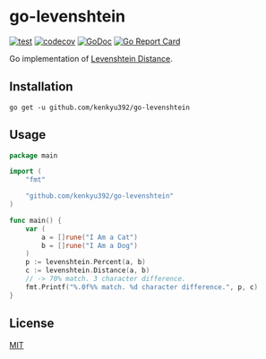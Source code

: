# go-levenshtein

[![test](https://github.com/kenkyu392/go-levenshtein/workflows/test/badge.svg?branch=master)](https://github.com/kenkyu392/go-levenshtein)
[![codecov](https://codecov.io/gh/kenkyu392/go-levenshtein/branch/master/graph/badge.svg)](https://codecov.io/gh/kenkyu392/go-levenshtein)
[![GoDoc](https://godoc.org/github.com/kenkyu392/go-levenshtein?status.svg)](https://godoc.org/github.com/kenkyu392/go-levenshtein)
[![Go Report Card](https://goreportcard.com/badge/github.com/kenkyu392/go-levenshtein)](https://goreportcard.com/report/github.com/kenkyu392/go-levenshtein)

Go implementation of [Levenshtein Distance](https://en.wikipedia.org/wiki/Levenshtein_distance).

## Installation

```
go get -u github.com/kenkyu392/go-levenshtein
```

## Usage

```go
package main

import (
	"fmt"

	"github.com/kenkyu392/go-levenshtein"
)

func main() {
	var (
		a = []rune("I Am a Cat")
		b = []rune("I Am a Dog")
	)
	p := levenshtein.Percent(a, b)
	c := levenshtein.Distance(a, b)
	// -> 70% match. 3 character difference.
	fmt.Printf("%.0f%% match. %d character difference.", p, c)
}
```

## License

[MIT](https://github.com/kenkyu392/go-levenshtein/blob/master/LICENSE)
